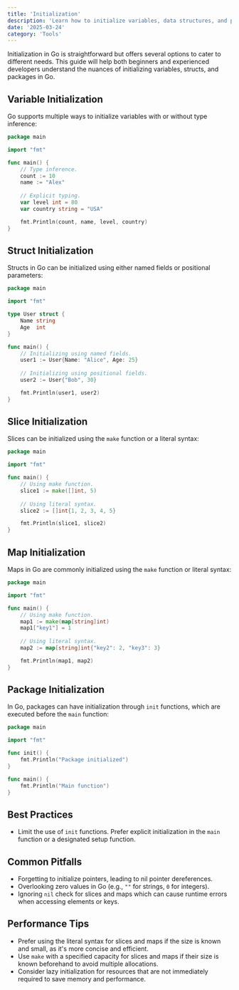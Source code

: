 ```yaml
---
title: 'Initialization'
description: 'Learn how to initialize variables, data structures, and packages effectively in Go'
date: '2025-03-24'
category: 'Tools'
---
```


Initialization in Go is straightforward but offers several options to cater to different needs. This guide will help both beginners and experienced developers understand the nuances of initializing variables, structs, and packages in Go.

## Variable Initialization

Go supports multiple ways to initialize variables with or without type inference:

```go
package main

import "fmt"

func main() {
	// Type inference.
	count := 10
	name := "Alex"
	
	// Explicit typing.
	var level int = 80
	var country string = "USA"

	fmt.Println(count, name, level, country)
}
```

## Struct Initialization

Structs in Go can be initialized using either named fields or positional parameters:

```go
package main

import "fmt"

type User struct {
	Name string
	Age  int
}

func main() {
	// Initializing using named fields.
	user1 := User{Name: "Alice", Age: 25}
	
	// Initializing using positional fields.
	user2 := User{"Bob", 30}

	fmt.Println(user1, user2)
}
```

## Slice Initialization

Slices can be initialized using the `make` function or a literal syntax:

```go
package main

import "fmt"

func main() {
	// Using make function.
	slice1 := make([]int, 5)
	
	// Using literal syntax.
	slice2 := []int{1, 2, 3, 4, 5}

	fmt.Println(slice1, slice2)
}
```

## Map Initialization

Maps in Go are commonly initialized using the `make` function or literal syntax:

```go
package main

import "fmt"

func main() {
	// Using make function.
	map1 := make(map[string]int)
	map1["key1"] = 1
	
	// Using literal syntax.
	map2 := map[string]int{"key2": 2, "key3": 3}

	fmt.Println(map1, map2)
}
```

## Package Initialization

In Go, packages can have initialization through `init` functions, which are executed before the `main` function:

```go
package main

import "fmt"

func init() {
	fmt.Println("Package initialized")
}

func main() {
	fmt.Println("Main function")
}
```

## Best Practices

- Limit the use of `init` functions. Prefer explicit initialization in the `main` function or a designated setup function.

## Common Pitfalls

- Forgetting to initialize pointers, leading to nil pointer dereferences.
- Overlooking zero values in Go (e.g., `""` for strings, `0` for integers).
- Ignoring `nil` check for slices and maps which can cause runtime errors when accessing elements or keys.

## Performance Tips

- Prefer using the literal syntax for slices and maps if the size is known and small, as it's more concise and efficient.
- Use `make` with a specified capacity for slices and maps if their size is known beforehand to avoid multiple allocations.
- Consider lazy initialization for resources that are not immediately required to save memory and performance.
